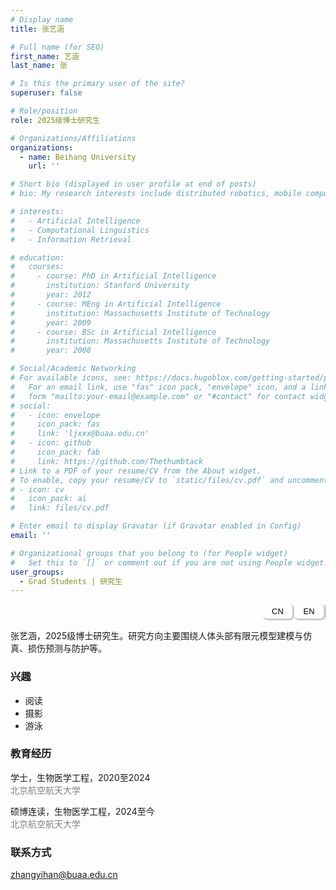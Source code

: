 ```yaml
---
# Display name
title: 张艺涵

# Full name (for SEO)
first_name: 艺涵
last_name: 张

# Is this the primary user of the site?
superuser: false

# Role/position
role: 2025级博士研究生

# Organizations/Affiliations
organizations:
  - name: Beihang University
    url: ''

# Short bio (displayed in user profile at end of posts)
# bio: My research interests include distributed robotics, mobile computing and programmable matter.

# interests:
#   - Artificial Intelligence
#   - Computational Linguistics
#   - Information Retrieval

# education:
#   courses:
#     - course: PhD in Artificial Intelligence
#       institution: Stanford University
#       year: 2012
#     - course: MEng in Artificial Intelligence
#       institution: Massachusetts Institute of Technology
#       year: 2009
#     - course: BSc in Artificial Intelligence
#       institution: Massachusetts Institute of Technology
#       year: 2008

# Social/Academic Networking
# For available icons, see: https://docs.hugoblox.com/getting-started/page-builder/#icons
#   For an email link, use "fas" icon pack, "envelope" icon, and a link in the
#   form "mailto:your-email@example.com" or "#contact" for contact widget.
# social:
#   - icon: envelope
#     icon_pack: fas
#     link: 'ljxxx@buaa.edu.cn'
#   - icon: github
#     icon_pack: fab
#     link: https://github.com/Thethumbtack
# Link to a PDF of your resume/CV from the About widget.
# To enable, copy your resume/CV to `static/files/cv.pdf` and uncomment the lines below.
# - icon: cv
#   icon_pack: ai
#   link: files/cv.pdf

# Enter email to display Gravatar (if Gravatar enabled in Config)
email: ''

# Organizational groups that you belong to (for People widget)
#   Set this to `[]` or comment out if you are not using People widget.
user_groups:
  - Grad Students | 研究生
---
```


<style>
.tabs {
  display: flex;
  flex-direction: row;       /* 横向排列 */
  justify-content: flex-end; /* 按钮靠右 */
  border-right: 1px solid #ccc; /* 浅灰色右边框 */
  width: 100%;
}

.tablink {
  border: 3px solid #ccc; /* 浅灰色边框 */
  border-left: none;
  border-top: none;
  padding:  4px 1px;
  cursor: pointer;
  width: 50px;
  font-size: 13px;
  text-align: center;
  background-color: white;
  font-family: "Arial Rounded MT Bold", sans-serif;
  border-radius: 8px;
}
</style>

<div class="tabs">
  <button class="tablink" onclick="openTab('cn')">CN</button>
  <button class="tablink" onclick="openTab('en')">EN</button>
</div>


<!-- 中文版本 -->
<div id="cn" class="tabcontent" style="display:block;">

  <p>
    张艺涵，2025级博士研究生。研究方向主要围绕人体头部有限元模型建模与仿真、损伤预测与防护等。
  </p>

  <h3>兴趣</h3>
  <ul>
    <li>阅读</li>
    <li>摄影</li>
    <li>游泳</li>
  </ul>

  <h3>教育经历</h3>

<div>
  <p><i class="fas fa-graduation-cap"></i> 学士，生物医学工程，2020至2024<br>
  <span style="color:gray;">北京航空航天大学</span></p>
  <p><i class="fas fa-graduation-cap"></i> 硕博连读，生物医学工程，2024至今<br>
  <span style="color:gray;">北京航空航天大学</span></p>
</div>

  <h3>联系方式</h3>
  <p>
    <i class="fas fa-envelope"></i> <a href="mailto:zhangyihan@buaa.edu.cn">zhangyihan@buaa.edu.cn</a>
  </p>

</div>


<!-- 英文版本 -->
<div id="en" class="tabcontent" style="display:none;">
  <p>
    Yihan Zhang is a Ph.D. candidate. Her research focuses on the modeling and simulation of finite element models for the human head, as well as damage prediction and protection.
  </p>

  <h3>Interests</h3>
  <ul>
    <li>Reading</li>
    <li>Photography</li>
    <li>Swimming</li>
  </ul>

  <h3>Education</h3>

<div>
  <p><i class="fas fa-graduation-cap"></i> BSc in Biomedical Engineering, 2020-2024<br>
  <span style="color:gray;">Beihang University</span></p>
  <p><i class="fas fa-graduation-cap"></i> Ph.D. in Biomedical Engineering, 2024-Present<br>
  <span style="color:gray;">Beihang University</span></p>
</div>

  <h3>Contact</h3>
  <p>
    <i class="fas fa-envelope"></i> <a href="mailto:zhangyihan@buaa.edu.cn">zhangyihan@buaa.edu.cn</a>
  </p>

</div>

<script>
function openTab(tabName) {
  var i, x;
  x = document.getElementsByClassName("tabcontent");
  for (i = 0; i < x.length; i++) {
    x[i].style.display = "none";
  }
  document.getElementById(tabName).style.display = "block";
}
</script>


